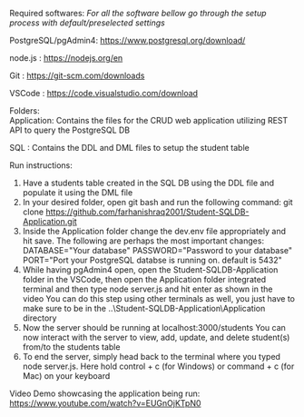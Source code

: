 Required softwares: _For all the software bellow go through the setup process with default/preselected settings_
  
  PostgreSQL/pgAdmin4: https://www.postgresql.org/download/
  
  node.js : https://nodejs.org/en
  
  Git     : https://git-scm.com/downloads 

  VSCode  : https://code.visualstudio.com/download

Folders:  
  Application: Contains the files for the CRUD web application utilizing REST API to query the PostgreSQL DB
  
  SQL        : Contains the DDL and DML files to setup the student table


Run instructions:
  1) Have a students table created in the SQL DB using the DDL file and populate it using the DML file
  2) In your desired folder, open git bash and run the following command:
        git clone https://github.com/farhanishraq2001/Student-SQLDB-Application.git
  3) Inside the Application folder change the dev.env file appropriately and hit save. The following are perhaps the most important changes:
        DATABASE="Your database"
        PASSWORD="Password to your database"
        PORT="Port your PostgreSQL databse is running on. default is 5432"
  5) While having pgAdmin4 open, open the Student-SQLDB-Application folder in the VSCode, then open the Application folder integrated terminal and then type node server.js and hit enter as shown in the video
     You can do this step using other terminals as well, you just have to make sure to be in the ..\Student-SQLDB-Application\Application directory
  6) Now the server should be running at localhost:3000/students
     You can now interact with the server to view, add, update, and delete student(s) from/to the students table
  7) To end the server, simply head back to the terminal where you typed node server.js. Here hold control + c (for Windows)
     or command + c (for Mac) on your keyboard

Video Demo showcasing the application being run: https://www.youtube.com/watch?v=EUGnOjKTpN0
